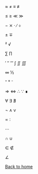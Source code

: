 ≈ ≠ ≡ ≢

≤ ≥ ≪ ≫

− ⨯ ⋅ ∕ ÷

± ∓

² √

∑ ∏

′ ″ ‴ ∫ ∬ ∭

∞ ½

⁺ ° ⁻

⇒ ⇔ ∴ ∵ ∎

∀ ∃ ∄

¬ ∧ v

∝ ∶

⋯

∩ ∪

∈ ∉

∠

[Back to home](https://laurahannah44.github.io/)
